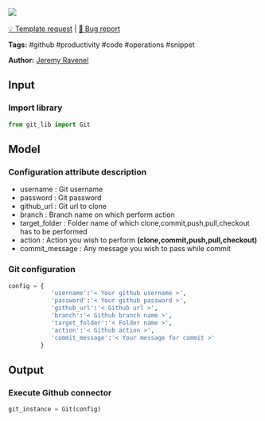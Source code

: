 <a href="https://app.naas.ai/user-redirect/naas/downloader?url=https://raw.githubusercontent.com/jupyter-naas/awesome-notebooks/master/GitHub/GitHub_Peform_basic_actions.ipynb" target="_parent"><img src="https://naasai-public.s3.eu-west-3.amazonaws.com/open_in_naas.svg"/></a><br><br><a href="https://github.com/jupyter-naas/awesome-notebooks/issues/new?assignees=&labels=&template=template-request.md&title=Tool+-+Action+of+the+notebook+">💡 Template request</a> | <a href="https://github.com/jupyter-naas/awesome-notebooks/issues/new?assignees=&labels=&template=bug_report.md&title=GitHub+-+Peform+basic+actions:+Error+short+description">🚨 Bug report</a>

**Tags:** #github #productivity #code #operations #snippet

**Author:** [Jeremy Ravenel](https://www.linkedin.com/in/ACoAAAJHE7sB5OxuKHuzguZ9L6lfDHqw--cdnJg/)

## Input

### Import library


```python
from git_lib import Git
```

## Model

### Configuration attribute description
- username : Git username
- password : Git password
- github_url : Git url to clone
- branch : Branch name on which perform action
- target_folder : Folder name of which clone,commit,push,pull,checkout has to be performed
- action : Action you wish to perform **(clone,commit,push,pull,checkout)**
- commit_message : Any message you wish to pass while commit

### Git configuration


```python
config = {
            'username':'< Your github username >',
            'password':'< Your github password >',
            'github_url':'< Github url >',
            'branch':'< Github branch name >',
            'target_folder':'< Folder name >',
            'action':'< Github action >',
            'commit_message':'< Your message for commit >'
         }
```

## Output

### Execute Github connector


```python
git_instance = Git(config)
```

